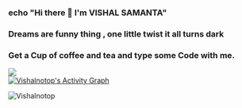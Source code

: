### echo "Hi there 👋 I'm VISHAL SAMANTA"

### Dreams are funny thing , one little twist it all turns dark
### Get a Cup of coffee and tea  and type some Code with me.

<!--
**Vishalnotop/Vishalnotop** is a ✨ _special_ ✨ repository because its `README.md` (this file) appears on your GitHub profile.

Here are some ideas to get you started:

- 🔭 I’m currently working on ...
- 🌱 I’m currently learning ...
- 👯 I’m looking to collaborate on ...
- 🤔 I’m looking for help with ...
- 💬 Ask me about ...
- 📫 How to reach me: ...
- 😄 Pronouns: ...
- ⚡ Fun fact: ...
-->
<img src="https://github-readme-stats.vercel.app/api?username=Vishalnotop&theme=midnight-purple&show_icons=true"> 
<div>
<a href="#"><img alt="Vishalnotop's Activity Graph" src="https://activity-graph.herokuapp.com/graph?username=Vishalnotop&custom_title=Vishalnotop's%20Contribution%20Graph&bg_color=0D1117&color=5ce1e6&line=FFFFFF&point=5ce1e6&hide_border=true" /></a> 
</div>
<p align="left"> <img src="https://komarev.com/ghpvc/?username=Vishalnotop&label=Profile%20views&color=0e75b6&style=flat" alt="Vishalnotop" /> </p>
